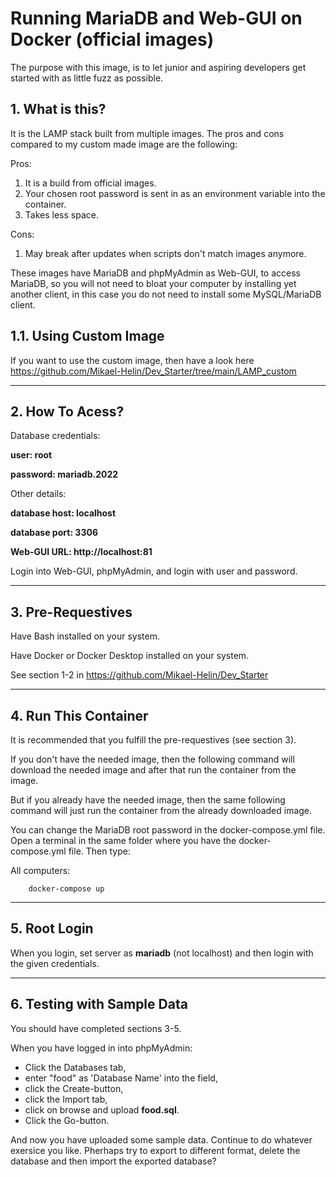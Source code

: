 # **Running MariaDB and Web-GUI on Docker (official images)**

The purpose with this image, is to let junior and aspiring developers get started with as little fuzz as possible.

## **1. What is this?**

It is the LAMP stack built from multiple images. The pros and cons compared to my custom made image are the following:

Pros:
1. It is a build from official images.
2. Your chosen root password is sent in as an environment variable into the container.
3. Takes less space.

Cons:
1. May break after updates when scripts don't match images anymore.

These images have MariaDB and phpMyAdmin as Web-GUI, to access MariaDB, so you will not need to bloat your computer by installing yet another client, in this case you do not need to install some MySQL/MariaDB client.


## **1.1. Using Custom Image**

If you want to use the custom image, then have a look here https://github.com/Mikael-Helin/Dev_Starter/tree/main/LAMP_custom

___

## **2. How To Acess?**

Database credentials:

**user: root**

**password: mariadb.2022**

Other details:

**database host: localhost**

**database port: 3306**

**Web-GUI URL: http://localhost:81**

Login into Web-GUI, phpMyAdmin, and login with user and password.
___

## **3. Pre-Requestives**

Have Bash installed on your system.

Have Docker or Docker Desktop installed on your system.

See section 1-2 in https://github.com/Mikael-Helin/Dev_Starter

___

## **4. Run This Container**

It is recommended that you fulfill the pre-requestives (see section 3).

If you don't have the needed image, then the following command will download the needed image and after that run the container from the image.

But if you already have the needed image, then the same following command will just run the container from the already downloaded image.

You can change the MariaDB root password in the docker-compose.yml file. Open a terminal in the same folder where you have the docker-compose.yml file. Then type:

All computers:

        docker-compose up

___

## **5. Root Login**

When you login, set server as **mariadb** (not localhost) and then login with the given credentials.

___

## **6. Testing with Sample Data**

You should have completed sections 3-5.

When you have logged in into phpMyAdmin:

* Click the Databases tab,
* enter "food" as 'Database Name' into the field,
* click the Create-button,
* click the Import tab,
* click on browse and upload **food.sql**.
* Click the Go-button.
  
And now you have uploaded some sample data. Continue to do whatever exersice you like. Pherhaps try to export to different format, delete the database and then import the exported database?
